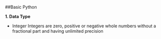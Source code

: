 ##Basic Python

**1. Data Type**
- Integer
Integers are zero, positive or negative whole numbers without a fractional part and having unlimited precision
